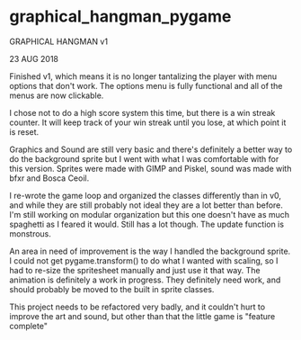 # graphical_hangman_pygame

GRAPHICAL HANGMAN v1

23 AUG 2018

Finished v1, which means it is no longer tantalizing the player with menu options that don't work. The options menu is fully functional
and all of the menus are now clickable. 

I chose not to do a high score system this time, but there is a win streak counter. It will keep track of your win streak
until you lose, at which point it is reset.

Graphics and Sound are still very basic and there's definitely a better way to do the background sprite but I went
with what I was comfortable with for this version. Sprites were made with GIMP and Piskel, sound was made with bfxr and Bosca Ceoil.

I re-wrote the game loop and organized the classes differently than in v0, and while they are still probably not
ideal they are a lot better than before. I'm still working on modular organization but this one doesn't have as much
spaghetti as I feared it would. Still has a lot though. The update function is monstrous.

An area in need of improvement is the way I handled the background sprite. I could not get pygame.transform() to do
what I wanted with scaling, so I had to re-size the spritesheet manually and just use it that way. The animation is definitely a work
in progress. They definitely need work, and should probably be moved to the built in sprite classes.

This project needs to be refactored very badly, and it couldn't hurt to improve the art and sound, but other than that the
little game is "feature complete"
